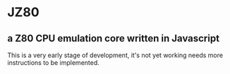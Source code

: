 # JZ80
## a Z80 CPU emulation core written in Javascript

This is a very early stage of development, it's not yet working needs more instructions to be implemented.